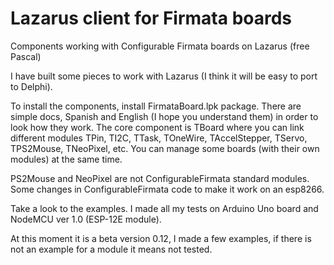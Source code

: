 # Lazarus client for Firmata boards
Components working with Configurable Firmata boards on Lazarus (free Pascal)

I have built some pieces to work with Lazarus (I think it will be easy to port to Delphi).

To install the components, install FirmataBoard.lpk package.
There are simple docs, Spanish and English (I hope you understand them) in order to look how they work.
The core component is TBoard where you can link different modules TPin, TI2C, TTask, TOneWire, TAccelStepper, TServo, TPS2Mouse, TNeoPixel, etc. You can manage some boards (with their own modules) at the same time.

PS2Mouse and NeoPixel are not ConfigurableFirmata standard modules. Some changes in ConfigurableFirmata code to make it work on an esp8266.

Take a look to the examples. I made all my tests on Arduino Uno board and NodeMCU ver 1.0 (ESP-12E module).

At this moment it is a beta version 0.12, I made a few examples, if there is not an example for a module it means not tested.
